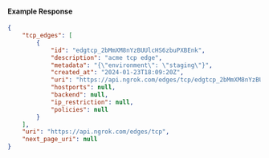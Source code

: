 <!-- Code generated for API Clients. DO NOT EDIT. -->

#### Example Response

```json
{
	"tcp_edges": [
		{
			"id": "edgtcp_2bMmXM8nYzBUUlcHS6zbuPXBEnk",
			"description": "acme tcp edge",
			"metadata": "{\"environment\": \"staging\"}",
			"created_at": "2024-01-23T18:09:20Z",
			"uri": "https://api.ngrok.com/edges/tcp/edgtcp_2bMmXM8nYzBUUlcHS6zbuPXBEnk",
			"hostports": null,
			"backend": null,
			"ip_restriction": null,
			"policies": null
		}
	],
	"uri": "https://api.ngrok.com/edges/tcp",
	"next_page_uri": null
}
```
